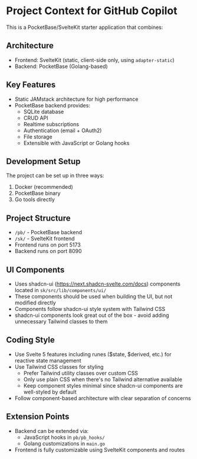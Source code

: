 # Project Context for GitHub Copilot

This is a PocketBase/SvelteKit starter application that combines:

## Architecture
- Frontend: SvelteKit (static, client-side only, using `adapter-static`)
- Backend: PocketBase (Golang-based)

## Key Features
- Static JAMstack architecture for high performance
- PocketBase backend provides:
  - SQLite database
  - CRUD API
  - Realtime subscriptions
  - Authentication (email + OAuth2)
  - File storage
  - Extensible with JavaScript or Golang hooks

## Development Setup
The project can be set up in three ways:
1. Docker (recommended)
2. PocketBase binary
3. Go tools directly

## Project Structure
- `/pb/` - PocketBase backend
- `/sk/` - SvelteKit frontend
- Frontend runs on port 5173
- Backend runs on port 8090

## UI Components
- Uses shadcn-ui (https://next.shadcn-svelte.com/docs) components located in `sk/src/lib/components/ui/`
- These components should be used when building the UI, but not modified directly
- Components follow shadcn-ui style system with Tailwind CSS
- shadcn-ui components look great out of the box - avoid adding unnecessary Tailwind classes to them

## Coding Style
- Use Svelte 5 features including runes ($state, $derived, etc.) for reactive state management
- Use Tailwind CSS classes for styling
  - Prefer Tailwind utility classes over custom CSS
  - Only use plain CSS when there's no Tailwind alternative available
  - Keep component styles minimal since shadcn-ui components are well-styled by default
- Follow component-based architecture with clear separation of concerns

## Extension Points
- Backend can be extended via:
  - JavaScript hooks in `pb/pb_hooks/`
  - Golang customizations in `main.go`
- Frontend is fully customizable using SvelteKit components and routes